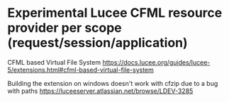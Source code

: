 # Experimental Lucee CFML resource provider per scope (request/session/application)

CFML based Virtual File System
https://docs.lucee.org/guides/lucee-5/extensions.html#cfml-based-virtual-file-system

Building the extension on windows doesn't work with cfzip due to a bug with paths
https://luceeserver.atlassian.net/browse/LDEV-3285

